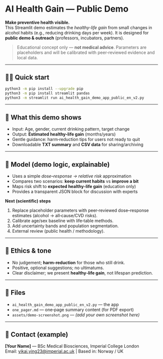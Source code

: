 # AI Health Gain — Public Demo

**Make preventive health visible.**  
This Streamlit demo estimates the *healthy-life gain* from small changes in alcohol habits (e.g., reducing drinking days per week). It is designed for **public demo & outreach** (professors, incubators, partners).

> Educational concept only — **not medical advice**. Parameters are placeholders and will be calibrated with peer‑reviewed evidence and local data.

---

## 🏃‍♂️ Quick start
```bash
python3 -m pip install --upgrade pip
python3 -m pip install streamlit pandas
python3 -m streamlit run ai_health_gain_demo_app_public_en_v2.py
```



---

## 🧠 What this demo shows
- Input: Age, gender, current drinking pattern, target change  
- Output: **Estimated healthy-life gain** (months/years)  
- Gentle guidance: harm‑reduction tips for users not ready to quit  
- Downloadable **TXT summary** and **CSV data** for sharing/archiving

---

## 📐 Model (demo logic, explainable)
- Uses a simple *dose–response → relative risk* approximation
- Compares two scenarios: **keep current habits** vs **improve a bit**
- Maps risk shift to **expected healthy‑life gain** (education only)
- Provides a transparent JSON block for discussion with experts

**Next (scientific) steps**
1. Replace placeholder parameters with peer‑reviewed dose–response estimates (alcohol → all‑cause/CVD risks).  
2. Calibrate age/sex baseline with life‑table methods.  
3. Add uncertainty bands and population segmentation.  
4. External review (public health / methodology).

---

## 🧭 Ethics & tone
- No judgement; **harm‑reduction** for those who still drink.  
- Positive, optional suggestions; no ultimatums.  
- Clear disclaimer; we present **healthy‑life gain**, not lifespan prediction.

---

## 📄 Files
- `ai_health_gain_demo_app_public_en_v2.py` — the app
- `one_pager.md` — one‑page summary content (for PDF export)
- `assets/demo-screenshot.png` — *(add your own screenshot here)*

---

## 📨 Contact (example)
**[Your Name]** — BSc Medical Biosciences, Imperial College London  
Email: yikai.ying23@imperial.ac.uk | Based in: Norway / UK
